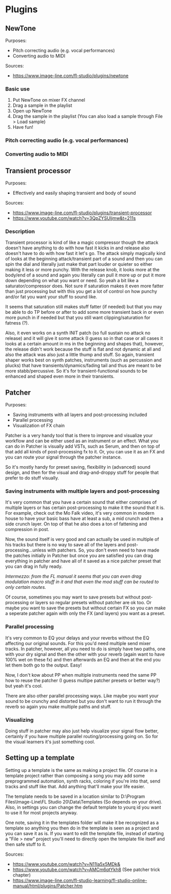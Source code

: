 # Plugins
## NewTone
Purposes:
- Pitch correcting audio (e.g. vocal performances)
- Converting audio to MIDI

Sources:
- https://www.image-line.com/fl-studio/plugins/newtone

### Basic use
1. Put NewTone on mixer FX channel
2. Drag a sample in the playlist
3. Open up NewTone
4. Drag the sample in the playlist (You can also load a sample through File > Load sample)
5. Have fun!

### Pitch correcting audio (e.g. vocal performances)

### Converting audio to MIDI

## Transient processor
Purposes:
- Effectively and easily shaping transient and body of sound

Sources:
- https://www.image-line.com/fl-studio/plugins/transient-processor
- https://www.youtube.com/watch?v=3QpZYSUljmw&t=211s

### Description
Transient processor is kind of like a magic compressor though the attack doesn't have anything to do with how fast it kicks in and release also doesn't have to do with how fast it let's go. The attack simply magically kind of looks at the beginning attack/transient part of a sound and then you can spin the dial and literally just make that part louder or quieter so either making it less or more punchy. With the release knob, it looks more at the body/end of a sound and again you literally can pull it more up or put it more down depending on what you want or need. So yeah a bit like a saturator/compressor does. Not sure if saturation makes it even more fatter than just processing but with this you get a lot of control on how punchy and/or fat you want your stuff to sound like.

It seems that saturation still makes stuff fatter (if needed) but that you may be able to do TP before or after to add some more transient back in or even more punch in if needed but that you still want clipping/saturation for fatness (?).

Also, it even works on a synth INIT patch (so full sustain no attack no release) and it will give it some attack (I guess so in that case or all cases it looks at a certain amount in ms in the beginning and shapes that), however, the release didn't work because the stuff is flat and not dynamic at all and also the attack was also just a little thump and stuff. So again, transient shaper works best on synth patches, instruments (such as percussion and plucks) that have transients/dynamics/fading tail and thus are meant to be more stabb/percussive. So it's for transient-functional sounds to be enhanced and shaped even more in their transients.

## Patcher
Purposes:
- Saving instruments with all layers and post-processing included
- Parallel processing
- Visualization of FX chain

Patcher is a very handy tool that is there to improve and visualize your workflow and can be either used as an instrument or an effect. What you can do in Patcher is visually add VSTs, such as Serum, and then on top of that add all kinds of post-processing fx to it. Or, you can use it as an FX and you can route your signal through the patcher instance. 

So it's mostly handy for preset saving, flexibility in (advanced) sound design, and then for the visual and drag-and-droppy stuff for people that prefer to do stuff visually.

### Saving instruments with multiple layers and post-processing
It's very common that you have a certain sound that either comprises of multiple layers or has certain post-processing to make it the sound that it is. For example, check out the Mo Falk video, it's very common in modern house to have your basic bass have at least a sub, a mid crunch and then a side crunch layer. On top of that he also does a ton of fattening and compression in post. 

Now, the sound itself is very good and can actually be used in multiple of his tracks but there is no way to save all of the layers and post-processing...unless with patchers. So, you don't even need to have made the patches initially in Patcher but once you are satisfied you can drag everything in patcher and have all of it saved as a nice patcher preset that you can drag in fully ready.

*Intermezzo: from the FL manual it seems that you can even drag modulation macro stuff in it and that even the mod stuff can be routed to only certain routes.*

Of course, sometimes you may want to save presets but without post-processing or layers so regular presets without patcher are ok too. Or maybe you want to save the presets but without certain FX so you can make a seperate patcher again with only the FX (and layers) you want as a preset.

### Parallel processing
It's very common to EQ your delays and your reverbs without the EQ affecting our original sounds. For this you'd need multiple send mixer tracks. In patcher, however, all you need to do is simply have two paths, one with your dry signal and then the other with your reverb (again want to have 100% wet on these fx) and then afterwards an EQ and then at the end you let them both go to the output. Easy!

Now, I don't kow about PP when multiple instruments need the same PP how to reuse the patcher (I guess multipe patcher presets or better way?) but yeah it's cool.

There are also other parallel processing ways. Like maybe you want your sound to be crunchy and distorted but you don't want to run it through the reverb so again you make multiple paths and stuff.

### Visualizing
Doing stuff in patcher may also just help visualize your signal flow better, certainly if you have multiple parallel routing/processing going on. So for the visual learners it's just something cool.

## Setting up a template
Setting up a template is the same as making a project file. Of course in a template project rather than composing a song you may add some preprogrammed automation, synth racks, coloring if you're into that, send tracks and stuff like that. Add anything that'll make your life easier.

The template needs to be saved in a location similar to D:\Program Files\Image-Line\FL Studio 20\Data\Templates (So depends on your drive). Also, in settings you can change the default template to yourq id you want to use it for most projects anyway.

One note, saving it in the templates folder will make it be recognized as a template so anything you then do in the template is seen as a project and you can save it as is. If you want to edit the template file, instead of starting a "File > new" project you'll need to directly open the template file itself and then safe stuff to it.

Sources:
- https://www.youtube.com/watch?v=N11la5x5MDk&
- https://www.youtube.com/watch?v=AMCm6qtYkh8 (See patcher trick chapter)
- https://www.image-line.com/fl-studio-learning/fl-studio-online-manual/html/plugins/Patcher.htm
